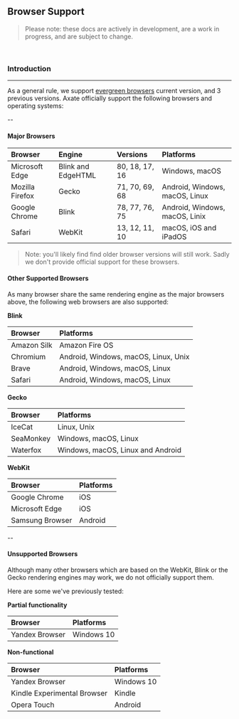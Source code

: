## Browser Support

> Please note: these docs are actively in development, are a work in progress, and are subject to change. 

&nbsp;


### Introduction  
---

As a general rule, we support [evergreen browsers](https://www.techopedia.com/definition/31094/evergreen-browser) current version, and 3 previous versions. 
Axate officially support the following browsers and operating systems:

--

#### Major Browsers

| Browser         | Engine             | Versions       | Platforms                      |
|:----------------|:-------------------|:---------------|:-------------------------------|
| Microsoft Edge  | Blink and EdgeHTML | 80, 18, 17, 16 | Windows, macOS                 |
| Mozilla Firefox | Gecko              | 71, 70, 69, 68 | Android, Windows, macOS, Linux |
| Google Chrome   | Blink              | 78, 77, 76, 75 | Android, Windows, macOS, Linix |
| Safari          | WebKit             | 13, 12, 11, 10 | macOS, iOS and iPadOS          |

> Note: you'll likely find find older browser versions will still work. Sadly we don't provide official support for these browsers.


#### Other Supported Browsers

As many browser share the same rendering engine as the major browsers above, the following web browsers are also supported:


**Blink**  

| Browser                     | Platforms                            |
|:----------------------------|:-------------------------------------|
| Amazon Silk                 | Amazon Fire OS                       |
| Chromium                    | Android, Windows, macOS, Linux, Unix |
| Brave                       | Android, Windows, macOS, Linux       |
| Safari                      | Android, Windows, macOS, Linux       |


**Gecko**

| Browser                     | Platforms                            |
|:----------------------------|:-------------------------------------|
| IceCat                      | Linux, Unix                          | 
| SeaMonkey                   | Windows, macOS, Linux                | 
| Waterfox                    | Windows, macOS, Linux and Android    |


**WebKit**

| Browser                     | Platforms                            |
|:----------------------------|:-------------------------------------|
| Google Chrome               | iOS                                  |
| Microsoft Edge              | iOS                                  |
| Samsung Browser             | Android                              |


--

#### Unsupported Browsers


Although many other browsers which are based on the WebKit, Blink or the Gecko rendering engines may work, we do not officially support them. 

Here are some we've previously tested: 

**Partial functionality**

| Browser                     | Platforms                            |
|:----------------------------|:-------------------------------------|
| Yandex Browser              | Windows 10                           |


**Non-functional**

| Browser                     | Platforms                            |
|:----------------------------|:-------------------------------------|
| Yandex Browser              | Windows 10                           |
| Kindle Experimental Browser | Kindle                               |
| Opera Touch                 | Android                              |

